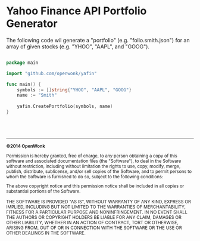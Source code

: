 Yahoo Finance API Portfolio Generator
========

The following code wil generate a "portfolio" (e.g. "folio.smith.json") for an array of given stocks (e.g. "YHOO", "AAPL", and "GOOG").

```go

package main

import "github.com/openwonk/yafin"

func main() {
	symbols := []string{"YHOO", "AAPL", "GOOG"}
	name := "Smith"
	
	yafin.CreatePortfolio(symbols, name)
}

```

<br>
<br>

<hr>
<small>
<strong>&copy2014 OpenWonk</strong>

Permission is hereby granted, free of charge, to any person obtaining a copy
of this software and associated documentation files (the "Software"), to deal
in the Software without restriction, including without limitation the rights
to use, copy, modify, merge, publish, distribute, sublicense, and/or sell
copies of the Software, and to permit persons to whom the Software is
furnished to do so, subject to the following conditions:

The above copyright notice and this permission notice shall be included in
all copies or substantial portions of the Software.

THE SOFTWARE IS PROVIDED "AS IS", WITHOUT WARRANTY OF ANY KIND, EXPRESS OR
IMPLIED, INCLUDING BUT NOT LIMITED TO THE WARRANTIES OF MERCHANTABILITY,
FITNESS FOR A PARTICULAR PURPOSE AND NONINFRINGEMENT. IN NO EVENT SHALL THE
AUTHORS OR COPYRIGHT HOLDERS BE LIABLE FOR ANY CLAIM, DAMAGES OR OTHER
LIABILITY, WHETHER IN AN ACTION OF CONTRACT, TORT OR OTHERWISE, ARISING FROM,
OUT OF OR IN CONNECTION WITH THE SOFTWARE OR THE USE OR OTHER DEALINGS IN
THE SOFTWARE.
</small>

